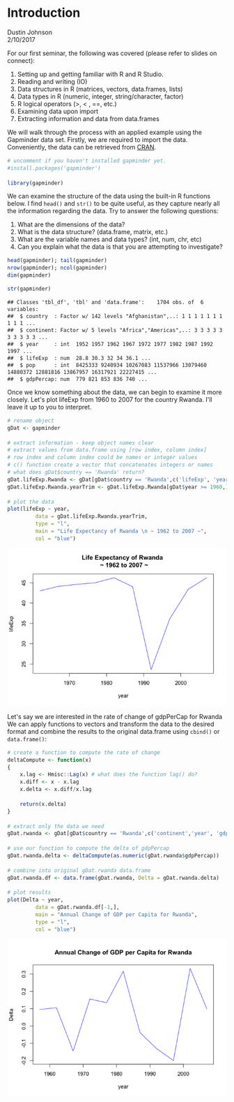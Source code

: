 # Introduction
Dustin Johnson  
2/10/2017  

For our first seminar, the following was covered (please refer to slides on connect):

1. Setting up and getting familiar with R and R Studio.
2. Reading and writing (IO)
3. Data structures in R (matrices, vectors, data.frames, lists)
4. Data types in R (numeric, integer, string/character, factor)
5. R logical operators (>, < , ==, etc.)
6. Examining data upon import
7. Extracting information and data from data.frames

We will walk through the process with an applied example using the Gapminder data set. Firstly, we are required to import the data. Conveniently, the data can be retrieved from [CRAN](https://cran.r-project.org/doc/FAQ/R-FAQ.html#What-is-CRAN_003f).


```r
# uncomment if you haven't installed gapminder yet.
#install.packages('gapminder')

library(gapminder)
```

We can examine the structure of the data using the built-in R functions below. I find `head()` and `str()` to be quite useful, as they capture nearly all the information regarding the data. Try to answer the following questions:

1. What are the dimensions of the data?
2. What is the data structure? (data.frame, matrix, etc.) 
3. What are the variable names and data types? (int, num, chr, etc)
4. Can you explain what the data is that you are attempting to investigate?


```r
head(gapminder); tail(gapminder)
nrow(gapminder); ncol(gapminder)
dim(gapminder)
```


```r
str(gapminder)
```

```
## Classes 'tbl_df', 'tbl' and 'data.frame':	1704 obs. of  6 variables:
##  $ country  : Factor w/ 142 levels "Afghanistan",..: 1 1 1 1 1 1 1 1 1 1 ...
##  $ continent: Factor w/ 5 levels "Africa","Americas",..: 3 3 3 3 3 3 3 3 3 3 ...
##  $ year     : int  1952 1957 1962 1967 1972 1977 1982 1987 1992 1997 ...
##  $ lifeExp  : num  28.8 30.3 32 34 36.1 ...
##  $ pop      : int  8425333 9240934 10267083 11537966 13079460 14880372 12881816 13867957 16317921 22227415 ...
##  $ gdpPercap: num  779 821 853 836 740 ...
```

Once we know something about the data, we can begin to examine it more closely. Let's plot lifeExp from 1960 to 2007 for the country Rwanda. I'll leave it up to you to interpret.


```r
# rename object
gDat <- gapminder

# extract information - keep object names clear
# extract values from data.frame using [row index, column index]
# row index and column index could be names or integer values
# c() function create a vector that concatenates integers or names
# what does gDat$country == 'Rwanda' return?
gDat.lifeExp.Rwanda <- gDat[gDat$country == 'Rwanda',c('lifeExp', 'year')]
gDat.lifeExp.Rwanda.yearTrim <- gDat.lifeExp.Rwanda[gDat$year >= 1960,]

# plot the data
plot(lifeExp ~ year, 
		 data = gDat.lifeExp.Rwanda.yearTrim, 
		 type = "l", 
		 main = "Life Expectancy of Rwanda \n ~ 1962 to 2007 ~",
		 col = "blue")
```

![](README_files/figure-html/unnamed-chunk-4-1.png) 

Let's say we are interested in the rate of change of gdpPerCap for Rwanda We can apply functions to vectors and transform the data to the desired format and combine the results to the original data.frame using `cbind()` or `data.frame()`:


```r
# create a function to compute the rate of change
deltaCompute <- function(x)
{
	x.lag <- Hmisc::Lag(x) # what does the function lag() do?
	x.diff <- x - x.lag
	x.delta <- x.diff/x.lag

	return(x.delta)
}

# extract only the data we need
gDat.rwanda <- gDat[gDat$country == 'Rwanda',c('continent','year', 'gdpPercap')]

# use our function to compute the delta of gdpPercap
gDat.rwanda.delta <- deltaCompute(as.numeric(gDat.rwanda$gdpPercap))

# combine into original gDat.rwanda data.frame
gDat.rwanda.df <- data.frame(gDat.rwanda, Delta = gDat.rwanda.delta)

# plot results
plot(Delta ~ year, 
		 data = gDat.rwanda.df[-1,], 
		 main = "Annual Change of GDP per Capita for Rwanda",
		 type = "l",
		 col = "blue")
```

![](README_files/figure-html/unnamed-chunk-5-1.png) 
